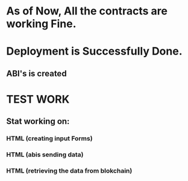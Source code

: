 # As of Now, All the contracts are working Fine.
# Deployment is Successfully Done.


## ABI's is created


# TEST WORK
## Stat working on:
### HTML (creating input Forms)
### HTML (abis sending data)
### HTML (retrieving the data from blokchain)